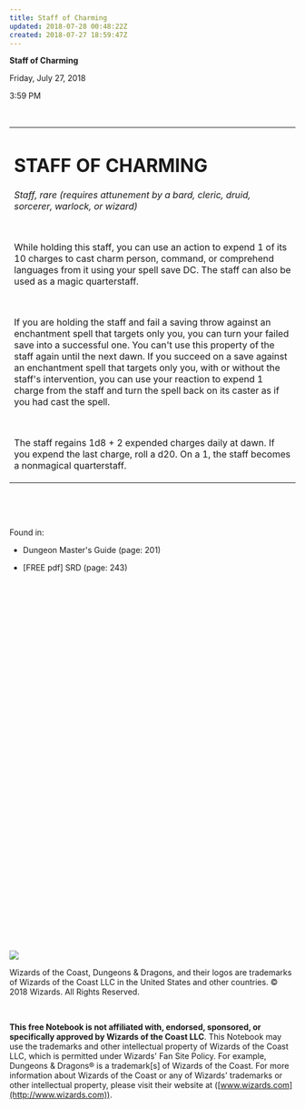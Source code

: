 ```yaml
---
title: Staff of Charming
updated: 2018-07-28 00:48:22Z
created: 2018-07-27 18:59:47Z
---
```


**Staff of Charming**

Friday, July 27, 2018

3:59 PM

 

<table><tbody><tr class="odd"><td><h1 id="staff-of-charming"><strong>STAFF OF CHARMING</strong></h1><p><em>Staff, rare (requires attunement by a bard, cleric, druid, sorcerer, warlock, or wizard)</em></p><p> </p><p>While holding this staff, you can use an action to expend 1 of its 10 charges to cast charm person, command, or comprehend languages from it using your spell save DC. The staff can also be used as a magic quarterstaff.</p><p> </p><p>If you are holding the staff and fail a saving throw against an enchantment spell that targets only you, you can turn your failed save into a successful one. You can't use this property of the staff again until the next dawn. If you succeed on a save against an enchantment spell that targets only you, with or without the staff's intervention, you can use your reaction to expend 1 charge from the staff and turn the spell back on its caster as if you had cast the spell.</p><p> </p><p>The staff regains 1d8 + 2 expended charges daily at dawn. If you expend the last charge, roll a d20. On a 1, the staff becomes a nonmagical quarterstaff.</p></td></tr></tbody></table>

 

 

Found in:

-   Dungeon Master's Guide (page: 201)

-   \[FREE pdf\] SRD (page: 243)

 

 

 

 

 

 

 

 

 

 

 

 

 

 

 

 

 

 

 

 

 

![](tmp\media\image1.png)

Wizards of the Coast, Dungeons & Dragons, and their logos are trademarks of Wizards of the Coast LLC in the United States and other countries. © 2018 Wizards. All Rights Reserved.

 

**This free Notebook is not affiliated with, endorsed, sponsored, or specifically approved by Wizards of the Coast LLC**. This Notebook may use the trademarks and other intellectual property of Wizards of the Coast LLC, which is permitted under Wizards' Fan Site Policy. For example, Dungeons & Dragons® is a trademark\[s\] of Wizards of the Coast. For more information about Wizards of the Coast or any of Wizards' trademarks or other intellectual property, please visit their website at ([www.wizards.com](http://www.wizards.com)).
